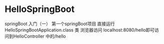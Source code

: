 # HelloSpringBoot
springBoot 入门（一） 第一个springBoot项目
	直接运行HelloSpringBootApplication.class 类
	浏览器访问 localhost:8080/hello即可访问到HelloController 中的/hello
